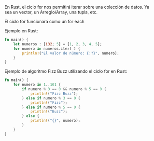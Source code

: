 En Rust, el ciclo for nos permitirá iterar sobre una colección de datos\. Ya sea un vector, un Arreglo/Array, una tupla, etc\.

El ciclo for funcionará como un for each

Ejemplo en Rust:
```rust
fn main() {
    let numeros : [i32; 5] = [1, 2, 3, 4, 5];
    for numero in numeros.iter( ) {
        println!("El valor de número: {:?}", numero);
    }
}
```

Ejemplo de algoritmo Fizz Buzz utilizando el ciclo for en Rust:
```rust
fn main() {
    for numero in 1..101 {
        if numero % 3 == 0 && numero % 5 == 0 {
            println!("Fizz Buzz");
        } else if numero % 3 == 0 {
            println!("Fizz");
        } else if numero % 5 == 0 {
            println!("Buzz");
        } else {
            println!("{}", numero);
        }
    }
}
```